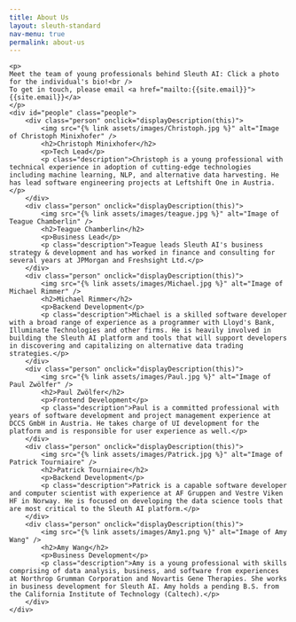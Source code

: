 ```yaml
---
title: About Us
layout: sleuth-standard
nav-menu: true
permalink: about-us
---
```


<!-- Main -->
<div id="main" class="center about-us inner">

    <p>
    Meet the team of young professionals behind Sleuth AI: Click a photo for the individual's bio!<br />
    To get in touch, please email <a href="mailto:{{site.email}}">{{site.email}}</a>
    </p>
    <div id="people" class="people">
        <div class="person" onclick="displayDescription(this)">
            <img src="{% link assets/images/Christoph.jpg %}" alt="Image of Christoph Minixhofer" />
            <h2>Christoph Minixhofer</h2>
            <p>Tech Lead</p>
            <p class="description">Christoph is a young professional with technical experience in adoption of cutting-edge technologies including machine learning, NLP, and alternative data harvesting. He has lead software engineering projects at Leftshift One in Austria.</p>
        </div>
        <div class="person" onclick="displayDescription(this)">
            <img src="{% link assets/images/teague.jpg %}" alt="Image of Teague Chamberlin" />
            <h2>Teague Chamberlin</h2>
            <p>Business Lead</p>
            <p class="description">Teague leads Sleuth AI's business strategy & development and has worked in finance and consulting for several years at JPMorgan and Freshsight Ltd.</p>
        </div>
        <div class="person" onclick="displayDescription(this)">
            <img src="{% link assets/images/Michael.jpg %}" alt="Image of Michael Rimmer" />
            <h2>Michael Rimmer</h2>
            <p>Backend Development</p>
            <p class="description">Michael is a skilled software developer with a broad range of experience as a programmer with Lloyd's Bank, Illuminate Technologies and other firms. He is heavily involved in building the Sleuth AI platform and tools that will support developers in discovering and capitalizing on alternative data trading strategies.</p>
        </div>
        <div class="person" onclick="displayDescription(this)">
            <img src="{% link assets/images/Paul.jpg %}" alt="Image of Paul Zwölfer" />
            <h2>Paul Zwölfer</h2>
            <p>Frontend Development</p>
            <p class="description">Paul is a committed professional with years of software development and project management experience at DCCS GmbH in Austria. He takes charge of UI development for the platform and is responsible for user experience as well.</p>
        </div>
        <div class="person" onclick="displayDescription(this)">
            <img src="{% link assets/images/Patrick.jpg %}" alt="Image of Patrick Tourniaire" />
            <h2>Patrick Tourniaire</h2>
            <p>Backend Development</p>
            <p class="description">Patrick is a capable software developer and computer scientist with experience at AF Gruppen and Vestre Viken HF in Norway. He is focused on developing the data science tools that are most critical to the Sleuth AI platform.</p>
        </div>
        <div class="person" onclick="displayDescription(this)">
            <img src="{% link assets/images/Amy1.png %}" alt="Image of Amy Wang" />
            <h2>Amy Wang</h2>
            <p>Business Development</p>
            <p class="description">Amy is a young professional with skills comprising of data analysis, business, and software from experiences at Northrop Grumman Corporation and Novartis Gene Therapies. She works in business development for Sleuth AI. Amy holds a pending B.S. from the California Institute of Technology (Caltech).</p>
        </div>
    </div>

</div>
